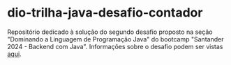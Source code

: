 # dio-trilha-java-desafio-contador
Repositório dedicado à solução do segundo desafio proposto na seção "Dominando a Linguagem de Programação Java" do bootcamp "Santander 2024 - Backend com Java". Informações sobre o desafio podem ser vistas [aqui](https://github.com/digitalinnovationone/trilha-java-basico/tree/main/desafios/controle-fluxo).
